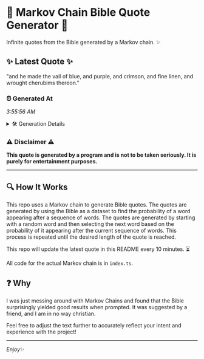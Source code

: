 # 📖 Markov Chain Bible Quote Generator 📖

Infinite quotes from the Bible generated by a Markov chain. ✨

## ✨ Latest Quote ✨
"and he made the vail of blue, and purple, and crimson, and fine linen, and wrought cherubims thereon."

### ⏰ Generated At
*3:55:56 AM*

<details>
    <summary>🛠️ Generation Details</summary>
    <p>
        <strong>🌱 Seed:</strong> and<br>
        <strong>🔄 Iterations:</strong> 17<br>
        <strong>📜 Context History:</strong><br>[ and ]: he<br>[ and, he ]: made<br>[ and, he, made ]: the<br>[ and, he, made, the ]: vail<br>[ and, he, made, the, vail ]: of<br>[ and, he, made, the, vail, of ]: blue,<br>[ he, made, the, vail, of, blue, ]: and<br>[ made, the, vail, of, blue,, and ]: purple,<br>[ the, vail, of, blue,, and, purple, ]: and<br>[ vail, of, blue,, and, purple,, and ]: crimson,<br>[ of, blue,, and, purple,, and, crimson, ]: and<br>[ blue,, and, purple,, and, crimson,, and ]: fine<br>[ and, purple,, and, crimson,, and, fine ]: linen,<br>[ purple,, and, crimson,, and, fine, linen, ]: and<br>[ and, crimson,, and, fine, linen,, and ]: wrought<br>[ crimson,, and, fine, linen,, and, wrought ]: cherubims<br>[ and, fine, linen,, and, wrought, cherubims ]: thereon.<br>
    </p>
</details>

### ⚠️ Disclaimer ⚠️
**This quote is generated by a program and is not to be taken seriously. It is purely for entertainment purposes.**

---

## 🔍 How It Works

This repo uses a Markov chain to generate Bible quotes. The quotes are generated by using the Bible as a dataset to find the probability of a word appearing after a sequence of words. The quotes are generated by starting with a random word and then selecting the next word based on the probability of it appearing after the current sequence of words. This process is repeated until the desired length of the quote is reached.

This repo will update the latest quote in this README every 10 minutes. ⏳

All code for the actual Markov chain is in `index.ts`.

## ❓ Why

I was just messing around with Markov Chains and found that the Bible surprisingly yielded good results when prompted. 
It was suggested by a friend, and I am in no way christian.

Feel free to adjust the text further to accurately reflect your intent and experience with the project!

---

*Enjoy*✨
